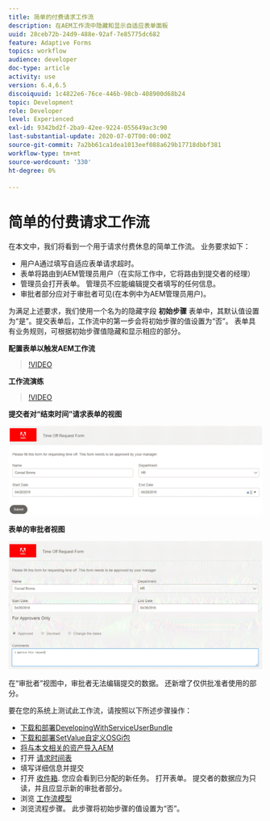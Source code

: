 ```yaml
---
title: 简单的付费请求工作流
description: 在AEM工作流中隐藏和显示自适应表单面板
uuid: 28ceb72b-24d9-488e-92af-7e85775dc682
feature: Adaptive Forms
topics: workflow
audience: developer
doc-type: article
activity: use
version: 6.4,6.5
discoiquuid: 1c4822e6-76ce-446b-98cb-408900d68b24
topic: Development
role: Developer
level: Experienced
exl-id: 9342bd2f-2ba9-42ee-9224-055649ac3c90
last-substantial-update: 2020-07-07T00:00:00Z
source-git-commit: 7a2bb61ca1dea1013eef088a629b17718dbbf381
workflow-type: tm+mt
source-wordcount: '330'
ht-degree: 0%

---
```


# 简单的付费请求工作流

在本文中，我们将看到一个用于请求付费休息的简单工作流。 业务要求如下：

* 用户A通过填写自适应表单请求超时。
* 表单将路由到AEM管理员用户（在实际工作中，它将路由到提交者的经理）
* 管理员会打开表单。 管理员不应能编辑提交者填写的任何信息。
* 审批者部分应对于审批者可见(在本例中为AEM管理员用户)。

为满足上述要求，我们使用一个名为的隐藏字段 **初始步骤** 表单中，其默认值设置为“是”。提交表单后，工作流中的第一步会将初始步骤的值设置为“否”。 表单具有业务规则，可根据初始步骤值隐藏和显示相应的部分。

**配置表单以触发AEM工作流**

>[!VIDEO](https://video.tv.adobe.com/v/28406?quality=9&learn=on)

**工作流演练**

>[!VIDEO](https://video.tv.adobe.com/v/28407?quality=9&learn=on)

**提交者对“结束时间”请求表单的视图**

![初始步骤](assets/initialstep.gif)

**表单的审批者视图**

![approverview](assets/approversview.gif)

在“审批者”视图中，审批者无法编辑提交的数据。 还新增了仅供批准者使用的部分。

要在您的系统上测试此工作流，请按照以下所述步骤操作：
* [下载和部署DevelopingWithServiceUserBundle](/help/forms/assets/common-osgi-bundles/DevelopingWithServiceUser.jar)
* [下载和部署SetValue自定义OSGi包](/help/forms/assets/common-osgi-bundles/SetValueApp.core-1.0-SNAPSHOT.jar)
* [将与本文相关的资产导入AEM](assets/helpxworkflow.zip)
* 打开 [请求时间表](http://localhost:4502/content/dam/formsanddocuments/helpx/timeoffrequestform/jcr:content?wcmmode=disabled)
* 填写详细信息并提交
* 打开 [收件箱](http://localhost:4502/mnt/overlay/cq/inbox/content/inbox.html). 您应会看到已分配的新任务。 打开表单。 提交者的数据应为只读，并且应显示新的审批者部分。
* 浏览 [工作流模型](http://localhost:4502/editor.html/conf/global/settings/workflow/models/helpxworkflow.html)
* 浏览流程步骤。 此步骤将初始步骤的值设置为“否”。
